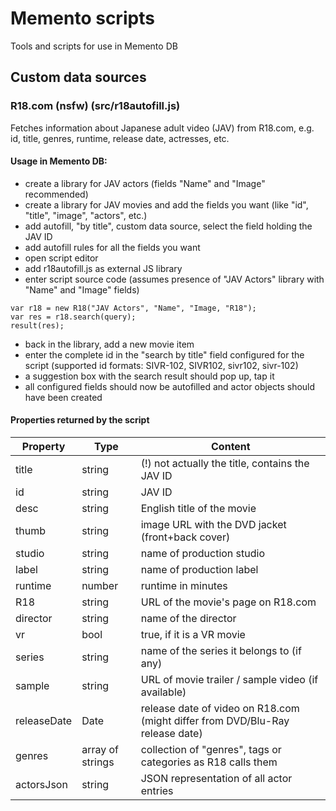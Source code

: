 # Memento scripts
Tools and scripts for use in Memento DB

## Custom data sources

### R18.com (nsfw) (src/r18autofill.js)
Fetches information about Japanese adult video (JAV) from R18.com, e.g. id, title, genres, runtime, release date, actresses, etc.

#### Usage in Memento DB:
- create a library for JAV actors (fields "Name" and "Image" recommended)
- create a library for JAV movies and add the fields you want (like "id", "title", "image", "actors", etc.)
- add autofill, "by title", custom data source, select the field holding the JAV ID
- add autofill rules for all the fields you want
- open script editor
- add r18autofill.js as external JS library 
- enter script source code (assumes presence of "JAV Actors" library with "Name" and "Image" fields)
```
var r18 = new R18("JAV Actors", "Name", "Image, "R18");
var res = r18.search(query);
result(res);
``` 
- back in the library, add a new movie item
- enter the complete id in the "search by title" field configured for the script (supported id formats: SIVR-102, SIVR102, sivr102, sivr-102)
- a suggestion box with the search result should pop up, tap it
- all configured fields should now be autofilled and actor objects should have been created

#### Properties returned by the script

| Property | Type | Content |
|----------|------|---------|
| title | string | (!) not actually the title, contains the JAV ID |
| id | string | JAV ID |
| desc | string | English title of the movie |
| thumb | string | image URL with the DVD jacket (front+back cover) |
| studio | string | name of production studio |
| label | string | name of production label |
| runtime | number | runtime in minutes |
| R18 | string | URL of the movie's page on R18.com |
| director | string | name of the director |
| vr | bool | true, if it is a VR movie |
| series | string | name of the series it belongs to (if any) |
| sample | string | URL of movie trailer / sample video (if available) |
| releaseDate | Date | release date of video on R18.com (might differ from DVD/Blu-Ray release date) |
| genres | array of strings | collection of "genres", tags or categories as R18 calls them |
| actorsJson | string | JSON representation of all actor entries |
